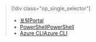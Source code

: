 > [!div class="op_single_selector"]
> * [<span data-ttu-id="71b34-101">포털</span><span class="sxs-lookup"><span data-stu-id="71b34-101">Portal</span></span>](../articles/virtual-network/virtual-network-manage-nsg-arm-portal.md)
> * [<span data-ttu-id="71b34-102">PowerShell</span><span class="sxs-lookup"><span data-stu-id="71b34-102">PowerShell</span></span>](../articles/virtual-network/virtual-network-manage-nsg-arm-ps.md)
> * [<span data-ttu-id="71b34-103">Azure CLI</span><span class="sxs-lookup"><span data-stu-id="71b34-103">Azure CLI</span></span>](../articles/virtual-network/virtual-network-manage-nsg-arm-cli.md)